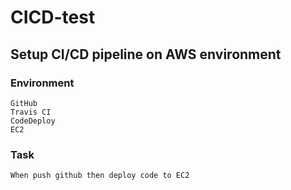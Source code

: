 # CICD-test
## Setup CI/CD pipeline on AWS environment
### Environment
    GitHub
    Travis CI
    CodeDeploy
    EC2
### Task
    When push github then deploy code to EC2
